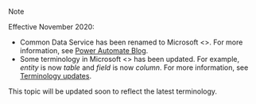 > [!NOTE]
> Effective November 2020:
>
> - Common Data Service has been renamed to Microsoft <>. For more information, see [Power Automate Blog](https://aka.ms/PAuAppBlog).
> - Some terminology in Microsoft <> has been updated. For example, *entity* is now *table* and *field* is now *column*. For more information, see [Terminology updates](https://go.microsoft.com/fwlink/?linkid=2147247).
>
> This topic will be updated soon to reflect the latest terminology.
